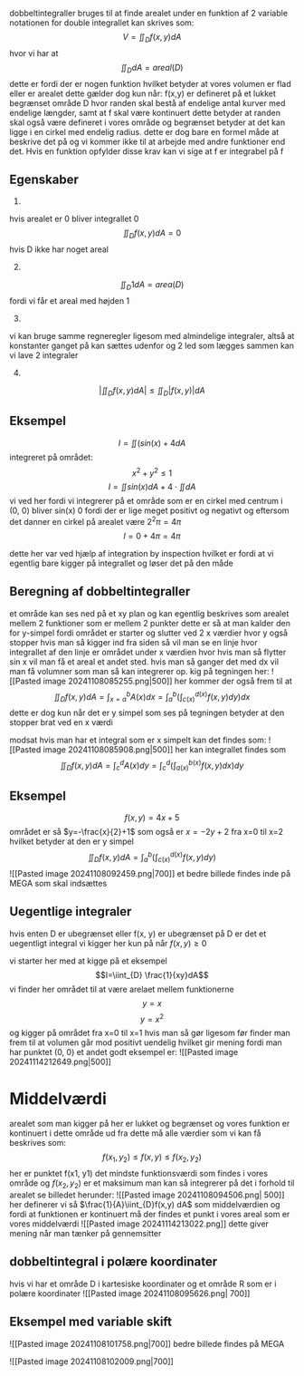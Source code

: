 dobbeltintegraller bruges til at finde arealet under en funktion af 2 variable
notationen for double integrallet kan skrives som:
$$V=\iint _{D}f(x,y) dA$$
hvor vi har at
$$\iint_{D}dA=areal(D)$$
dette er fordi der er nogen funktion hvilket betyder at vores volumen er flad eller er arealet
dette gælder dog kun når:
f(x,y) er defineret på et lukket begrænset område D hvor randen skal bestå af endelige antal kurver med endelige længder, samt at f skal være kontinuert
dette betyder at randen skal også være defineret i vores område og begrænset betyder at det kan ligge i en cirkel med endelig radius.
dette er dog bare en formel måde at beskrive det på og vi kommer ikke til at arbejde med andre funktioner end det. Hvis en funktion opfylder disse krav kan vi sige at f er integrabel på f

## Egenskaber
1)
hvis arealet er 0 bliver integrallet 0
$$\iint_{D}f(x,y)dA=0$$
hvis D ikke har noget areal 

2)


$$\iint_{D}1 dA=area(D)$$
fordi vi får et areal med højden 1

3)
vi kan bruge samme regneregler ligesom med almindelige integraler, altså at konstanter ganget på kan sættes udenfor og 2 led som lægges sammen kan vi lave 2 integraler

4)
$$|\iint_{D}f(x, y) dA|\leq \iint_{D}|f(x,y)| dA$$


## Eksempel

$$I=\iint(sin(x)+4dA$$
integreret på området:
$$x^{2}+y^{2}\leq 1$$
$$I=\iint sin(x) dA+4 \cdot \iint dA$$
vi ved her fordi vi integrerer på et område som er en cirkel med centrum i (0, 0) bliver sin(x) 0 fordi der er lige meget positivt og negativt
og eftersom det danner en cirkel på arealet være $2^{2}\pi=4\pi$
$$I=0+4 \pi=4 \pi$$

dette her var ved hjælp af integration by inspection hvilket er fordi at vi egentlig bare kigger på integrallet og løser det på den måde

## Beregning af dobbeltintegraller
et område kan ses ned på et xy plan og kan egentlig beskrives som arealet mellem 2 funktioner som er mellem 2 punkter
dette er så at man kalder den for y-simpel fordi området er starter og slutter ved 2 x værdier hvor y også stopper
hvis man så kigger ind fra siden så vil man se en linje hvor integrallet af den linje er området under x værdien hvor hvis man så flytter sin x vil man få et areal et andet sted. hvis man så ganger det med dx vil man få volumner som man så kan integrerer op. kig på tegningen her:
![[Pasted image 20241108085255.png|500]]
her kommer der også frem til at
$$\iint_{D}f(x,y) dA =\int^{b}_{x=a}A(x)dx=\int^{b}_{a}\left (\int^{d(x)}_{c(x)}f(x,y)dy \right)dx$$
dette er dog kun når det er y simpel som ses på tegningen betyder at den stopper brat ved en x værdi

modsat hvis man har et integral som er x simpelt kan det findes som:
![[Pasted image 20241108085908.png|500]]
her kan integrallet findes som
$$\iint_{D}f(x, y)dA=\int ^{d}_{c}A(x) dy=\int^{d}_{c}\left (\int^{b(x)}_{a(x)}f(x,y) dx \right)dy$$
## Eksempel
$$f(x,y)=4x+5$$
området er så $y=-\frac{x}{2}+1$ som også er $x=-2y+2$
fra x=0 til x=2
hvilket betyder at den er y simpel
$$
\iint_{D}f(x,y) dA = \int^{b}_{a}\left (\int^{d(x)}_{c(x)}f(x,y)dy \right)
$$
![[Pasted image 20241108092459.png|700]]
et bedre billede findes inde på MEGA som skal indsættes

## Uegentlige integraler
hvis enten D er ubegrænset eller f(x, y) er ubegrænset på D er det et uegentligt integral
vi kigger her kun på når $f(x, y) \geq 0$

vi starter her med at kigge på et eksempel
$$I=\iint_{D} \frac{1}{xy}dA$$
vi finder her området til at være arelaet mellem funktionerne
$$y=x$$
$$y=x^{2}$$
og kigger på området fra x=0 til x=1
hvis man så gør ligesom før finder man frem til at volumen går mod positivt uendelig hvilket gir mening fordi man har punktet (0, 0)
et andet godt eksempel er:
![[Pasted image 20241114212649.png|500]]


# Middelværdi
arealet som man kigger på her er lukket og begrænset og vores funktion er kontinuert i dette område
ud fra dette må alle værdier som vi kan få beskrives som:
$$f(x_{1},y_{2})\leq f(x, y) \leq f(x_{2}, y_{2})$$
her er punktet f(x1, y1) det mindste funktionsværdi som findes i vores område og $f(x_{2},y_{2})$ er et maksimum
man kan så integrerer på det i forhold til arealet
se billedet herunder:
![[Pasted image 20241108094506.png| 500]]
her definerer vi så $\frac{1}{A}\iint_{D}f(x,y) dA$ som middelværdien
og fordi at funktionen er kontinuert må der findes et punkt i vores areal som er vores middelværdi
![[Pasted image 20241114213022.png]]
dette giver mening når man tænker på gennemsitter


## dobbeltintegral i polære koordinater
hvis vi har et område D i kartesiske koordinater og et område R som er i polære koordinater
![[Pasted image 20241108095626.png| 700]]

## Eksempel med variable skift

![[Pasted image 20241108101758.png|700]]
bedre billede findes på MEGA

![[Pasted image 20241108102009.png|700]]
